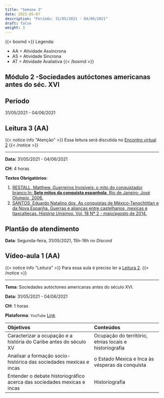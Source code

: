 ```yaml
---
title: "Semana 3"
date: 2021-05-07
description: "Período: 31/05/2021 - 04/06/2021"
draft: false
weight: 3
---
```


{{< boxmd >}}
Legenda: 
- AA = Atividade Assíncrona
- AS = Atividade Síncrona
- AT = Atividade Avaliativa
{{< /boxmd >}}

## Módulo 2 -Sociedades autóctones americanas antes do séc. XVI

## Período

31/05/2021 - 04/06/2021

## Leitura 3 (AA)

{{< notice info "Atenção" >}}
Essa leitura será discutida no [Encontro virtual 2](https://cclhm0057.netlify.app/semanal/sem5/#encontro-virtual-2-as)
{{< /notice >}}

***

**Data:** 31/05/2021 - 04/06/2021

**CH**: 4 horas

**Textos Obrigatórios**:

1. [RESTALL, Matthew. Guerreiros Invisíveis: o mito do conquistador branco.In: **Sete mitos da conquista espanhola**. Rio de Janeiro: José Olympio, 2006.](https://ericbrasiln.github.io/cclhm0057_ihl/textos/mod_3/restall.pdf)
2. [SANTOS, Eduardo Natalino dos. As conquistas de México-Tenochtitlan e da Nova Espanha. Guerras e alianças entre castelhanos, mexicas e tlaxcaltecas. *História Unisinos*. Vol. 18 Nº 2 - maio/agosto de 2014.](https://ericbrasiln.github.io/cclhm0057_ihl/textos/mod_3/santos.pdf)

## Plantão de atendimento

**Data**: Segunda-feira, 31/05/2021, 15h-16h no *Discord*

## Vídeo-aula 1 (AA)

{{< notice info "Leitura" >}}
Para essa aula é preciso ler a [Leitura 2](https://cclhm0057.netlify.app/semanal/sem2/#leitura-2-aa).
{{< /notice >}}

***

**Tema**: Sociedades autóctones americanas antes do século XVI.

**Data:** 31/05/2021 - 04/06/2021

**CH**: 1 horas

**Plataforma**: `YouTube` [Link](https://youtu.be/0ntyn5BnZtY)

| Objetivos           | Conteúdos         |
|:--------------------|:------------------|
| Caracterizar a ocupação e a história do Caribe antes do século XV  | Ocupação do território, etnias locais e historiografia |
| Analisar a formação socio-histórica das sociedades mexicas e incas | o Estado Mexica e Inca às vésperas da conquista |
|Entender o debate historiográfico acerca das sociedades mexicas e incas | Historiografia    |
